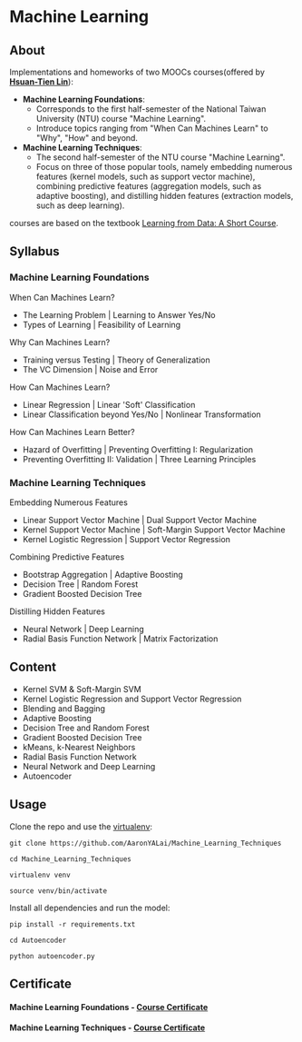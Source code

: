 Machine Learning
========

About
--------

Implementations and homeworks of two MOOCs courses(offered by [**Hsuan-Tien Lin**](http://www.csie.ntu.edu.tw/~htlin/)):
- **Machine Learning Foundations**: 
    * Corresponds to the first half-semester of the National Taiwan University (NTU) course "Machine Learning".
    * Introduce topics ranging from "When Can Machines Learn" to "Why", "How" and beyond.
- **Machine Learning Techniques**:
    * The second half-semester of the NTU course "Machine Learning".
    * Focus on three of those popular tools, namely embedding numerous features (kernel models, such as support vector machine), combining predictive features (aggregation models, such as adaptive boosting), and distilling hidden features (extraction models, such as deep learning).

courses are based on the textbook [Learning from Data: A Short Course](http://amlbook.com/).

Syllabus
--------

### Machine Learning Foundations

When Can Machines Learn?
- The Learning Problem  |  Learning to Answer Yes/No
- Types of Learning  |  Feasibility of Learning

Why Can Machines Learn?
- Training versus Testing  |  Theory of Generalization
- The VC Dimension  |  Noise and Error

How Can Machines Learn?
- Linear Regression  |  Linear 'Soft' Classification
- Linear Classification beyond Yes/No  |  Nonlinear Transformation

How Can Machines Learn Better?
- Hazard of Overfitting  |  Preventing Overfitting I: Regularization
- Preventing Overfitting II: Validation  |  Three Learning Principles

### Machine Learning Techniques

Embedding Numerous Features
- Linear Support Vector Machine  |  Dual Support Vector Machine
- Kernel Support Vector Machine  |  Soft-Margin Support Vector Machine
- Kernel Logistic Regression  |  Support Vector Regression

Combining Predictive Features
- Bootstrap Aggregation | Adaptive Boosting
- Decision Tree | Random Forest
- Gradient Boosted Decision Tree

Distilling Hidden Features
- Neural Network  |  Deep Learning
- Radial Basis Function Network  |  Matrix Factorization

Content
--------
- Kernel SVM & Soft-Margin SVM
- Kernel Logistic Regression and Support Vector Regression
- Blending and Bagging
- Adaptive Boosting
- Decision Tree and Random Forest
- Gradient Boosted Decision Tree
- kMeans, k-Nearest Neighbors
- Radial Basis Function Network
- Neural Network and Deep Learning
- Autoencoder

Usage
--------
Clone the repo and use the [virtualenv](http://www.virtualenv.org/):

    git clone https://github.com/AaronYALai/Machine_Learning_Techniques

    cd Machine_Learning_Techniques

    virtualenv venv

    source venv/bin/activate

Install all dependencies and run the model:

    pip install -r requirements.txt

    cd Autoencoder

    python autoencoder.py


Certificate
--------
#### Machine Learning Foundations - [Course Certificate](https://www.coursera.org/account/accomplishments/records/2XGEscUkTTJKRtGU)
#### Machine Learning Techniques - [Course Certificate](https://www.coursera.org/account/accomplishments/verify/X8BGEERTNT)
